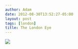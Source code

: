 ```yaml
---
author: Adam
date: 2012-08-30T13:52:27-05:00
layout: post
tags: [london]
title: The London Eye
---
```


![](/media/m9l60a8AhY1qga9s2o1_1280.jpg)
